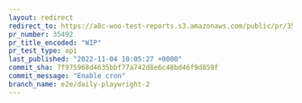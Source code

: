 ```yaml
---
layout: redirect
redirect_to: https://a8c-woo-test-reports.s3.amazonaws.com/public/pr/35492/api/index.html
pr_number: 35492
pr_title_encoded: "WIP"
pr_test_type: api
last_published: "2022-11-04 10:05:27 +0000"
commit_sha: 7f975968d4635bbf77a742d8e6c48bd46f9d859f
commit_message: "Enable cron"
branch_name: e2e/daily-playwright-2
---
```

